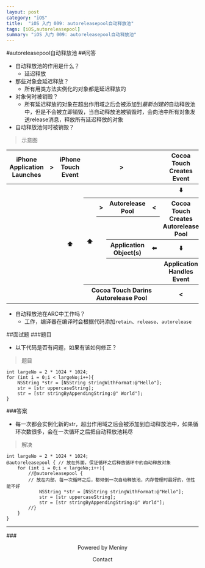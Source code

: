 ```yaml
---
layout: post
category: "iOS"
title:  "iOS 入门 009: autoreleasepool自动释放池"
tags: [iOS,autoreleasepool]
summary: "iOS 入门 009: autoreleasepool自动释放池"
---
```

#autoreleasepool自动释放池
##问答
* 自动释放池的作用是什么？  
	* 延迟释放  
* 那些对象会延迟释放？  
	* 所有用类方法实例化的对象都是延迟释放的  
* 对象何时被销毁？  
	* 所有延迟释放的对象在超出作用域之后会被添加到*最新创建的*自动释放池中，但是不会被立即销毁，当自动释放池被销毁时，会向池中所有对象发送release消息，释放所有延迟释放的对象  
* 自动释放池何时被销毁？  

>示意图

<table>
<tr>
<th>iPhone Application Launches</th>
<th>></th>
<th>iPhone Touch Event</th>
<th rowspan="1" colspan="6">></th>
<th>Cocoa Touch Creates Event</th>
<th>></th>
<th>Event Object</th>
</tr>

<tr>
<th rowspan="6" colspan="2"></th>
<th rowspan="6" colspan="1">⬆️</th>
<th rowspan="1" colspan="6"></th>
<th>⬇️</th>
<th rowspan="4" colspan="1"></th>
<th rowspan="4" colspan="1">⬇️</th>
</tr>

<tr>
<th rowspan="4" colspan="1">⬆️</th>
<th>></th>
<th rowspan="1" colspan="3">Autorelease Pool</th>
<th><</th>
<th rowspan="2" colspan="1">Cocoa Touch Creates Autorelease Pool</th>
</tr>

<tr>
<th rowspan="3" colspan="1"></th>
<th rowspan="1" colspan="4"></th>
</tr>

<tr>
<th rowspan="1" colspan="3">Application Object(s)</th>
<th>⬅️</th>
<th>⬇️</th>
</tr>

<tr>
<th rowspan="1" colspan="4"></th>
<th>Application Handles Event</th>
<th rowspan="1" colspan="2"><</th>
</tr>

<tr>
<th rowspan="1" colspan="6">Cocoa Touch Darins Autorelease Pool</th>
<th><</th>
<th rowspan="1" colspan="2"></th>
</tr>
</table>

* 自动释放池在ARC中工作吗？  
	* 工作，编译器在编译时会根据代码添加`retain`、`release`、`autorelease`  

##面试题
###题目
* 以下代码是否有问题，如果有该如何修正？  

>题目

	int largeNo = 2 * 1024 * 1024;
	for (int i = 0;i < largeNo;i++){
		NSString *str = [NSString stringWithFormat:@"Hello"];
		str = [str uppercaseString];
		str = [str stringByAppendingString:@" World"];
	}


###答案
* 每一次都会实例化新的str，超出作用域之后会被添加到自动释放池中，如果循环次数很多，会在一次循环之后把自动释放池耗尽  

>解决

	int largeNo = 2 * 1024 * 1024;
	@autoreleasepool { // 放在外面，保证循环之后释放循环中的自动释放对象
		for (int i = 0;i < largeNo;i++){
			//@autoreleasepool { 
			// 放在内部，每一次循环之后，都倾倒一次自动释放池，内存管理时最好的，但性能不好
				NSString *str = [NSString stringWithFormat:@"Hello"];
				str = [str uppercaseString];
				str = [str stringByAppendingString:@" World"];
			//}
		}
	}


***
###<center>Powered by Meniny</center>
<center>Contact <Meniny@qq.com></center>

